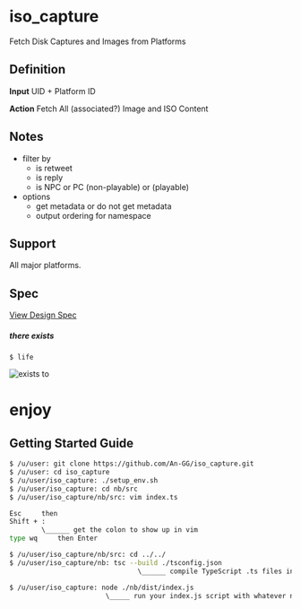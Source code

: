 # iso_capture
Fetch Disk Captures and Images from Platforms

## Definition

**Input**
UID + Platform ID

**Action**
Fetch All (associated?) Image and ISO Content

## Notes

- filter by
    - is retweet
    - is reply
    - is NPC or PC (non-playable) or (playable)
- options
    - get metadata or do not get metadata
    - output ordering for namespace

## Support
All major platforms.

## Spec

[View Design Spec](https://raw.githubusercontent.com/An-GG/iso_capture/main/SPEC.md)

##### there exists

```
$ life
```
![exists](http://cs.utexas.edu/~angg/there_exists.png)
to 
# enjoy


## Getting Started Guide

```sh
$ /u/user: git clone https://github.com/An-GG/iso_capture.git
$ /u/user: cd iso_capture
$ /u/user/iso_capture: ./setup_env.sh
$ /u/user/iso_capture: cd nb/src
$ /u/user/iso_capture/nb/src: vim index.ts

Esc     then
Shift + :   
        \______ get the colon to show up in vim
type wq     then Enter

$ /u/user/iso_capture/nb/src: cd ../../
$ /u/user/iso_capture/nb: tsc --build ./tsconfig.json
                                \______ compile TypeScript .ts files in src and stick output .js files in dist

$ /u/user/iso_capture: node ./nb/dist/index.js
                        \_____ run your index.js script with whatever node binary is on your machine

```
